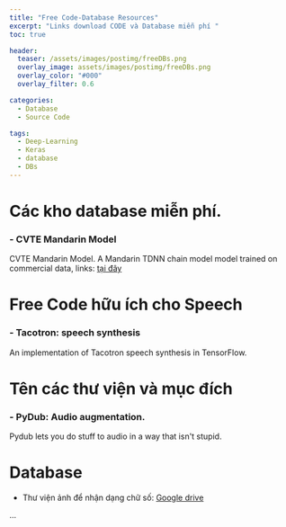 ```yaml
---
title: "Free Code-Database Resources"
excerpt: "Links download CODE và Database miễn phí "
toc: true

header:
  teaser: /assets/images/postimg/freeDBs.png  
  overlay_image: assets/images/postimg/freeDBs.png
  overlay_color: "#000"
  overlay_filter: 0.6

categories:
  - Database
  - Source Code

tags:
  - Deep-Learning
  - Keras
  - database
  - DBs
---
```


# Các kho database miễn phí.

### - CVTE Mandarin Model

CVTE Mandarin Model. A Mandarin TDNN chain model model trained on commercial data, links: [tại đây](http://kaldi-asr.org/models/m2)


# Free Code hữu ích cho Speech

### - Tacotron: speech synthesis

An implementation of Tacotron speech synthesis in TensorFlow.


# Tên các thư viện và mục đích

### - PyDub: Audio augmentation.

Pydub lets you do stuff to audio in a way that isn't stupid.

# Database

- Thư viện ảnh để nhận dạng chữ số: [Google drive](https://drive.google.com/uc?id=12oc-kICNhnQSekv5cA93Rxm4QxqZZlEm&export=download)

























...
